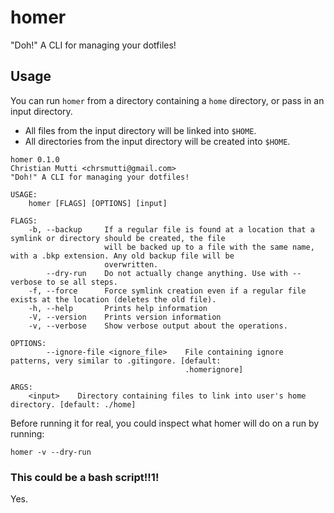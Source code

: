 # homer

"Doh!" A CLI for managing your dotfiles!

## Usage

You can run `homer` from a directory containing a `home` directory, or pass in
an input directory.

- All files from the input directory will be linked into `$HOME`.
- All directories from the input directory will be created into `$HOME`.

```
homer 0.1.0
Christian Mutti <chrsmutti@gmail.com>
"Doh!" A CLI for managing your dotfiles!

USAGE:
    homer [FLAGS] [OPTIONS] [input]

FLAGS:
    -b, --backup     If a regular file is found at a location that a symlink or directory should be created, the file
                     will be backed up to a file with the same name, with a .bkp extension. Any old backup file will be
                     overwritten.
        --dry-run    Do not actually change anything. Use with --verbose to se all steps.
    -f, --force      Force symlink creation even if a regular file exists at the location (deletes the old file).
    -h, --help       Prints help information
    -V, --version    Prints version information
    -v, --verbose    Show verbose output about the operations.

OPTIONS:
        --ignore-file <ignore_file>    File containing ignore patterns, very similar to .gitingore. [default:
                                       .homerignore]

ARGS:
    <input>    Directory containing files to link into user's home directory. [default: ./home]
```

Before running it for real, you could inspect what homer will do on a run by
running:

```
homer -v --dry-run
```

### This could be a bash script!!1!

Yes.
